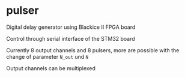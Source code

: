 # pulser

Digital delay generator using Blackice II FPGA board

Control through serial interface of the STM32 board

Currently 8 output channels and 8 pulsers, more are possible with the change of parameter ```N_out``` und ```N```

Output channels can be multiplexed
